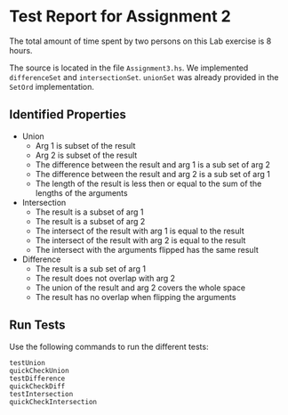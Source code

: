 # Test Report for Assignment 2

The total amount of time spent by two persons on this Lab exercise is 8 hours.

The source is located in the file `Assignment3.hs`. We implemented `differenceSet` and `intersectionSet`. `unionSet` was already provided in the `SetOrd` implementation.

## Identified Properties

- Union
  - Arg 1 is subset of the result
  - Arg 2 is subset of the result
  - The difference between the result and arg 1 is a sub set of arg 2
  - The difference between the result and arg 2 is a sub set of arg 1
  - The length of the result is less then or equal to the sum of the lengths of the arguments
- Intersection
  - The result is a subset of arg 1
  - The result is a subset of arg 2
  - The intersect of the result with arg 1 is equal to the result
  - The intersect of the result with arg 2 is equal to the result
  - The intersect with the arguments flipped has the same result
- Difference
  - The result is a sub set of arg 1
  - The result does not overlap with arg 2
  - The union of the result and arg 2 covers the whole space
  - The result has no overlap when flipping the arguments

## Run Tests

Use the following commands to run the different tests:

```
testUnion
quickCheckUnion
testDifference
quickCheckDiff
testIntersection
quickCheckIntersection
```
